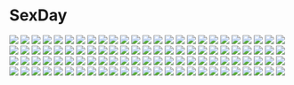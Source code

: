 # SexDay
![](https://konachan.com/jpeg/27c91a6ab57dc967dc2f1cf579e3c5b5/Konachan.com%20-%2095685%20bed%20blush%20nude%20shino_%28eefy%29.jpg)
![](https://konachan.com/jpeg/cf7f04ecc37559a7a9f9d5e93dbc56e4/Konachan.com%20-%20259613%20bionekojita%20idolmaster%20idolmaster_cinderella_girls%20morikubo_nono.jpg)
![](https://konachan.com/image/58e77052fd9177d9be945fd4a881a375/Konachan.com%20-%2051093%20kannagi_crazy_shrine_maidens%20nagi.jpg)
![](https://konachan.com/image/e2914b51088556f5715b8320b182b2b8/Konachan.com%20-%20133365%20aqua_hair%20butterfly%20clouds%20hatsune_miku%20headphones%20landscape%20long_hair%20pcw%20scenic%20skirt%20sky%20sunset%20thighhighs%20twintails%20vocaloid%20water%20wings.jpg)
![](https://konachan.com/jpeg/5ddfd54ab1ad13f06c2fd08e3651c8c7/Konachan.com%20-%20195588%20bed%20blush%20bondage%20breasts%20censored%20game_cg%20long_hair%20nipples%20no_bra%20nopan%20open_shirt%20purple_eyes%20pussy%20pussy_juice%20ribbons%20spread_legs%20stockings.jpg)
![](https://konachan.com/jpeg/79721297cd854a0bcf6f16567678736e/Konachan.com%20-%20265743%20blue_eyes%20blush%20bow%20brown_hair%20dark_skin%20game_cg%20kako_ayaka%20long_hair%20nopan%20panties%20ponytail%20pubic_hair%20short_hair%20skirt%20twintails%20underwear.jpg)
![](https://konachan.com/jpeg/764616d235f87b43de35fd6ea9e00561/Konachan.com%20-%2094102%20blush%20brown_eyes%20brown_hair%20kneehighs%20misaka_mikoto%20school_uniform%20short_hair%20skirt%20to_aru_majutsu_no_index%20transparent%20vector.jpg)
![](https://konachan.com/jpeg/458a956a7e97997e58af093dcaaf3ca8/Konachan.com%20-%2068269%20blonde_hair%20blush%20candy%20lolita_fashion%20morinaga_korune%20purple_eyes%20scan.jpg)
![](https://konachan.com/image/413e3f7ba4c19b8fba868ae8b1a3ba7f/Konachan.com%20-%2024670%20dark%20itou_noiji%20wings.jpg)
![](https://konachan.com/jpeg/f870d2630c217c94ef52e89b23d6816a/Konachan.com%20-%2029118%20tagme.jpg)
![](https://konachan.com/jpeg/33ca56bec71d991f609cb98507b51ab4/Konachan.com%20-%20302018%20acidear%20black_hair%20bow%20bubbles%20cross%20goth-loli%20headdress%20lolita_fashion%20long_hair%20navel%20original%20red_eyes%20twintails.jpg)
![](https://konachan.com/jpeg/f3e5370c4a4fe0348d0c92d6aebc726c/Konachan.com%20-%20243205%20animal_ears%20aqua_eyes%20blush%20bow%20eromanga-sensei%20gray_hair%20ivy1993%20izumi_sagiri%20loli%20long_hair%20petals%20ribbons.jpg)
![](https://konachan.com/image/c4d47837b3791322516fa25b82c1eaf8/Konachan.com%20-%20155731%20aladdin_%28magi%29%20ali_baba_saluja%20barefoot%20blonde_hair%20blue_eyes%20blue_hair%20morgiana%20red_eyes%20red_hair%20short_hair%20toa_%28sarara23%29%20yellow_eyes.jpg)
![](https://konachan.com/image/5b25a7ac7548bac98c9c46e5c8055e1e/Konachan.com%20-%20161911%202girls%20blush%20breasts%20demon%20drink%20garter_belt%20koakuma%20navel%20nipples%20nude%20pekopokox%20purple_hair%20red_eyes%20red_hair%20ribbons%20tail%20thighhighs%20touhou%20wings.jpg)
![](https://konachan.com/jpeg/5fd067eed779b555437843e6b43ddc8e/Konachan.com%20-%2068488%20groudon%20kyogre%20pokemon.jpg)
![](https://konachan.com/jpeg/5990658deffd53de6c1b63d7ba384873/Konachan.com%20-%20131718%20%26_sora_no_mukou_de_sakimasu_you_ni%20akatsuki-works%20game_cg%20haruki_urara%20saeki_hokuto.jpg)
![](https://konachan.com/image/178a1959a9633591114a011087c87e1b/Konachan.com%20-%20133521%20akabane_%28zebrasmise%29%20long_hair%20original%20wings.jpg)
![](https://konachan.com/image/6e88da4aafaaa6e267ecf4f56f36540e/Konachan.com%20-%20131252%202girls%2077gl%20ass%20blonde_hair%20blue_hair%20bow%20cirno%20fairy%20hat%20moriya_suwako%20panties%20short_hair%20touhou%20tree%20underwear%20water%20waterfall.jpg)
![](https://konachan.com/jpeg/9a64c8b0f44283143dc4ee2e4cf79172/Konachan.com%20-%2034709%20lucky_star%20tamura_hiyori.jpg)
![](https://konachan.com/jpeg/6a32b8edb25f1985c4a480041fb12d42/Konachan.com%20-%20246322%20black_hair%20blue_eyes%20bondage%20boots%20clouds%20elbow_gloves%20gloves%20gray_hair%20green_eyes%20logo%20long_hair%20short_hair%20shorts%20skirt%20sky%20twintails%20wings.jpg)
![](https://konachan.com/jpeg/a81d08abc37b448d4903cef84c6dbee7/Konachan.com%20-%20220335%202girls%20ass%20ass_grab%20bikini%20black_hair%20blush%20breasts%20cameltoe%20fang%20gloves%20halo%20headdress%20heart%20k10k%20nosebleed%20purple_hair%20short_hair%20swimsuit%20yuri.jpg)
![](https://konachan.com/image/c54b91ac5dac9f43c44eec068eb3e465/Konachan.com%20-%20250363%20building%20city%20miso_katsu%20nobody%20original%20scenic%20torii%20tree.jpg)
![](https://konachan.com/image/d0e8b74d2a817180eb8538ead5dac053/Konachan.com%20-%20154901%20gloves%20hao_%28patinnko%29%20hat%20original%20phone%20scarf.jpg)
![](https://konachan.com/jpeg/8744e6a9d71fbada1397754fff135db4/Konachan.com%20-%20230588%20anus%20bed%20blush%20breasts%20game_cg%20green_eyes%20kopianget%20navel%20nipples%20orange_hair%20pubic_hair%20pussy%20see_through%20short_hair%20sideboob%20spread_legs%20uncensored.jpg)
![](https://konachan.com/jpeg/a2497cb4c7692a30940411ee88edd921/Konachan.com%20-%20179440%20aries%20blue_eyes%20brown_hair%20hat%20inuzumi_masaki%20izumo_sakurako%20long_hair%20school_uniform%20scramble_lovers.jpg)
![](https://konachan.com/image/8153c8387be0c955d2361ff17cabbb7d/Konachan.com%20-%2021499%20jpeg_artifacts%20remilia_scarlet%20touhou%20vampire.jpg)
![](https://konachan.com/jpeg/2c39fce3d653d2c81812fbe785e85ad9/Konachan.com%20-%20288127%20anus%20ass%20blush%20breasts%20brown_hair%20game_cg%20long_hair%20nipples%20no_bra%20open_shirt%20panty_pull%20pantyhose%20pussy%20shirt%20skirt%20uncensored%20yellow_eyes.jpg)
![](https://konachan.com/jpeg/f362c5f23aad624341aeb0de9f632513/Konachan.com%20-%20146904%20animal_ears%20catgirl%20goth-loli%20lolita_fashion%20scenic%20t-tyaro.jpg)
![](https://konachan.com/jpeg/c6ed8843f9222acdb5dca9200815c002/Konachan.com%20-%20303302%202girls%20bed%20bike_shorts%20black_hair%20blush%20gray_hair%20idolmaster%20mayuzumi_fuyuko%20rurika_seijin%20serizawa_asahi%20shorts%20shoujo_ai%20signed.jpg)
![](https://konachan.com/jpeg/0e24c52599f4c24b3aa8062fd2b920aa/Konachan.com%20-%20141648%20bikini%20breasts%20cleavage%20cropped%20higurashi_no_naku_koro_ni%20ryuuguu_rena%20sakai_kyuuta%20shower%20sonozaki_mion%20swimsuit.jpg)
![](https://konachan.com/image/884880402c8324933b902e91fc3534f8/Konachan.com%20-%20195978%202girls%20blue_eyes%20bra%20breasts%20cleavage%20glasses%20jjune%20kneehighs%20knife%20original%20panties%20red_eyes%20ribbons%20signed%20skirt%20thighhighs%20tie%20underwear.jpg)
![](https://konachan.com/image/87adf9dc1b4b4c248902b869c8828b6c/Konachan.com%20-%2038811%20censored%20gouen_no_soleil%20skyfish.jpg)
![](https://konachan.com/jpeg/045a4d1837ab047f6a9ec35af63cb107/Konachan.com%20-%2062339%20black%20shingetsutan_tsukihime%20type-moon%20white_len.jpg)
![](https://konachan.com/image/571fba57a172b6013037abe4d7ad4d1d/Konachan.com%20-%20185532%20all_male%20kaneki_ken%20male%20mask%20red_eyes%20renatus-z%20short_hair%20tokyo_ghoul%20white%20white_hair.jpg)
![](https://konachan.com/jpeg/7a6a3ead9b36cde9f1cb24b3e376ecb0/Konachan.com%20-%20297150%20black_hair%20blush%20flowers%20kurasawa_moko%20long_hair%20original%20red_eyes%20ribbons%20scarf%20school_uniform%20snow%20waifu2x.jpg)
![](https://konachan.com/image/28368d580c7b9c1d32bc65688388eb7f/Konachan.com%20-%20206192%20avamone%20dress%20hatsune_miku%20long_hair%20twintails%20vocaloid.jpg)
![](https://konachan.com/image/0c7628377cb431c806b7150781be1781/Konachan.com%20-%20282256%20anus%20bell%20black_hair%20breasts%20cian_yo%20foxgirl%20garter%20glasses%20long_hair%20mirror%20nipples%20nude%20pussy%20reflection%20spread_legs%20tail%20uncensored%20yellow_eyes.jpg)
![](https://konachan.com/image/850d3aec089e042d003c03facfaed479/Konachan.com%20-%2083792%20gray%20jpeg_artifacts%20polychromatic%20remilia_scarlet%20shingo_%28missing_link%29%20touhou%20vampire%20vector.jpg)
![](https://konachan.com/jpeg/7f475439b23dd6fdf4cba45142858293/Konachan.com%20-%20107750%20school_uniform%20tagme%20zoom_layer.jpg)
![](https://konachan.com/image/c80b26ea9ff514914c887fa0e4752a97/Konachan.com%20-%20102635%20blue_hair%20crossover%20kisume%20kyuubee%20mahou_shoujo_madoka_magica%20touhou%20yume_shokunin.jpg)
![](https://konachan.com/image/ec66defca7f14545875ed52bb99676d1/Konachan.com%20-%20142445%20alice_margatroid%20blonde_hair%20blue_eyes%20doll%20gun%20hellsing%20mage%20parody%20shanghai_doll%20short_hair%20sword%20touhou%20weapon.jpg)
![](https://konachan.com/image/bcfa1958479f836e586f934669717702/Konachan.com%20-%20114692%20diamic_days%20game_cg%20lump_of_sugar%20sesena_yau%20shinoyama_tokiha.jpg)
![](https://konachan.com/jpeg/807212a714bb270eddeebbf5121d6108/Konachan.com%20-%20269293%20close%20komeshiro_kasu%20long_hair%20original%20pointed_ears%20red_eyes%20white_hair.jpg)
![](https://konachan.com/image/1c20669367c0a1694f223e9ab55b8353/Konachan.com%20-%204991%20animal%20animal_ears%20catgirl%20fish%20houden_eizou.jpg)
![](https://konachan.com/jpeg/dd2403c2344845cfc55ee474eae564de/Konachan.com%20-%2029880%20calendar%20taiko_no_tatsujin%20vector.jpg)
![](https://konachan.com/image/2de20aa7fed0a695edaabc1fde63e0f4/Konachan.com%20-%207887%20remilia_scarlet%20tateha%20touhou%20vampire.jpg)
![](https://konachan.com/image/5234141fb0810f2ac129bd5f700cc2ed/Konachan.com%20-%2035427%20darker_than_black%20hei%20sky.jpg)
![](https://konachan.com/image/a04bc748f82ff33489b712bb15a4573b/Konachan.com%20-%2038638%20chrono_crusade%20gun%20nun%20rosette_christopher%20weapon%20white.jpg)
![](https://konachan.com/jpeg/f153bda15ca2f33611042315eba4a033/Konachan.com%20-%2020787%20close%20fuura_kafuka%20itoshiki_nozomu%20sayonara_zetsubou_sensei.jpg)
![](https://konachan.com/image/2c9bd2f99ecb80522d15ed47a730fb2f/Konachan.com%20-%2018426%20deedlit%20parn%20pointed_ears%20record_of_lodoss_war.jpg)
![](https://konachan.com/image/20703e301285abb80e6ce345fa133317/Konachan.com%20-%20172694%20brown_hair%20fatheng%20original%20purple_eyes.jpg)
![](https://konachan.com/image/a1ceeffaa433ce43a63b347c82147527/Konachan.com%20-%20167587%20animal%20blush%20breasts%20loli%20mikan_%28bananoha%29%20navel%20panties%20pointed_ears%20purple_eyes%20purple_hair%20sword%20thighhighs%20underwear%20weapon.jpg)
![](https://konachan.com/image/249701940822dd74378b21e29c6e6562/Konachan.com%20-%20201317%20blue_eyes%20breasts%20cleavage%20dress%20ia%20long_hair%20pink_hair%20summer_dress%20vocaloid%20white%20wristwear.jpg)
![](https://konachan.com/image/1b1bbdd38ab444e77c2450186c92b688/Konachan.com%20-%20123767%20aoshiki%20clouds%20motorcycle%20original%20sky%20tagme.jpg)
![](https://konachan.com/image/5eef5ea5bdc4b2d1394775cafeea1418/Konachan.com%20-%2016763%20fukuzawa_yumi%20fukuzawa_yuuki%20group%20hasekura_rei%20kanina_shizuka%20katou_kei%20mizuno_youko%20nijou_noriko%20satou_sei%20torii_eriko%20toudou_shimako%20yamaguchi_mami.jpg)
![](https://konachan.com/image/d8f1b8c3dbdb8e20c969b1bfd7623d5a/Konachan.com%20-%2046378%20choko%20chokotto_sister%20tagme.jpg)
![](https://konachan.com/image/48e9301e0d71c80cb6e09187ad2cc58f/Konachan.com%20-%20116055%20building%20city%20guitar_%28artist%29%20hatsune_miku%20skirt%20sky%20thighhighs%20tie%20time_machine_%28vocaloid%29%20twintails%20vocaloid.jpg)
![](https://konachan.com/jpeg/c08f6db55af0e4390a40ba2c87cd3867/Konachan.com%20-%20119666%20bikini%20black_hair%20breasts%20cleavage%20game_cg%20ino%20sister_scheme_2%20swimsuit%20yanagawa_misaki.jpg)
![](https://konachan.com/image/fa9f01d92c6fda465a2cf22195f6f964/Konachan.com%20-%20112507%20all_male%20kaito%20male%20vocaloid.jpg)
![](https://konachan.com/jpeg/bdd1ee17c440f2360c4aeb1be2ed357a/Konachan.com%20-%20286562%20clouds%20mocha_%28cotton%29%20nobody%20original%20scenic%20signed%20sky%20stars%20sunset.jpg)
![](https://konachan.com/image/7990b6e6e5b926a303b8975794998a4e/Konachan.com%20-%2049561%20enma_ai%20jigoku_shoujo%20polychromatic.jpg)
![](https://konachan.com/image/4eb7cfaad4a14107088be6f885888062/Konachan.com%20-%20151943%20aizawa_natsumi%20hanaki_yuka%20mizukoshi_saki%20natsuiro_kiseki%20pantyhose%20school_uniform%20tamaki_rinko%20tatsuhiko%20thighhighs.jpg)
![](https://konachan.com/jpeg/7df1e40f534c2227aaec51efc356d040/Konachan.com%20-%20167571%20black_hair%20blue_eyes%20blue_hair%20blush%20bra%20breasts%20cleavage%20headband%20long_hair%20navel%20original%20panties%20ribbons%20skirt%20swimsuit%20underwear%20undressing.jpg)
![](https://konachan.com/image/fad7f4e1530d5b41b476e1b8bde225d7/Konachan.com%20-%20111662%20black_eyes%20black_hair%20braids%20breasts%20brown_hair%20fukudahda%20nipples%20panties%20red_eyes%20red_hair%20soushisouai_note%20topless%20underwear%20yellow_eyes.jpg)
![](https://konachan.com/jpeg/365067eff1bb39825584f30b22d49f77/Konachan.com%20-%20268616%20aliasing%20animal%20animal_ears%20bell%20blue_eyes%20blush%20flowers%20foxgirl%20long_hair%20moon%20navel%20night%20sky%20stars%20tail%20thighhighs%20umbrella%20usagihime%20white_hair.jpg)
![](https://konachan.com/image/7e5c1d1ba3c8e2551d830f2b0d1d4ff9/Konachan.com%20-%20143245%202girls%20aquila_yuna%20armor%20ass%20blonde_hair%20blue_eyes%20breasts%20brown_hair%20elbow_gloves%20gloves%20long_hair%20peacock_pavlin%20purple_eyes%20saint_seiya.jpg)
![](https://konachan.com/image/d74b9abe4647764a43a2861a0c975cb3/Konachan.com%20-%20109256%20animal_ears%20barefoot%20bow%20breasts%20bunny_ears%20bunnygirl%20cleavage%20long_hair%20obiwan%20panties%20purple_hair%20red_eyes%20thighhighs%20touhou%20underwear.jpg)
![](https://konachan.com/jpeg/d36b6198bddcd368660b7428f294c3d2/Konachan.com%20-%2055232%20blush%20breasts%20brown_hair%20hinamatsuri_touko%20long_hair%20nipples%20nopan%20open_shirt%20purple_eyes%20scan%20water.jpg)
![](https://konachan.com/jpeg/f2267ddb48ce2e19d576bf8d2e9fd528/Konachan.com%20-%20282592%20ass%20blonde_hair%20building%20clouds%20dark_skin%20gravity_daze%20headband%20kneehighs%20kuroonehalf%20long_hair%20red_eyes%20scarf%20shorts%20sky%20watermark.jpg)
![](https://konachan.com/jpeg/601daa1b609b7d6c41af7e669060315e/Konachan.com%20-%20157066%20hatsune_miku%20vocaloid.jpg)
![](https://konachan.com/jpeg/88bf3c065622279184a42a5dcaa0fe97/Konachan.com%20-%2059376%20clouds%20hatsune_miku%20kousetsu%20rainbow%20stars%20umbrella%20vocaloid.jpg)
![](https://konachan.com/image/cdcc22fdeb2acaddb21a2577087bb0f8/Konachan.com%20-%20169109%20angerox%20blush%20bra%20breasts%20brown_eyes%20brown_hair%20cleavage%20long_hair%20navel%20original%20panties%20signed%20underwear.jpg)
![](https://konachan.com/image/ef69b076433c237c85be940cdef31427/Konachan.com%20-%20306399%20animal%20bird%20building%20city%20gray_hair%20iris_yuma%20kyjsogom%20red_eyes%20soul_worker%20third-party_edit.jpg)
![](https://konachan.com/image/958e6563ebce40772bcb09eeba055294/Konachan.com%20-%2066193%20megurine_luka%20vocaloid.jpg)
![](https://konachan.com/image/41dedcf2bebf17725a4441fb555b0d44/Konachan.com%20-%20134720%20black_hair%20brown_hair%20dies_irae%20g_yuusuke%20gray_hair%20green_eyes%20group%20hat%20himuro_rea%20light%20long_hair%20sakurai_kei%20short_hair%20sword%20uniform%20weapon.jpg)
![](https://konachan.com/image/d0e5cae016208a84a002bd24d4e61491/Konachan.com%20-%20165903%20alice_margatroid%20blonde_hair%20blue_eyes%20necklace%20short_hair%20thighhighs%20touhou%20yuuki..jpg)
![](https://konachan.com/image/7505392de018284a96aa912633dd529a/Konachan.com%20-%2015525%20carnelian%20kao_no_nai_tsuki%20kuraki_suzuna.jpg)
![](https://konachan.com/jpeg/56d0ed9fa09fcbfeb52ee7204dfc1f1d/Konachan.com%20-%20291363%20black_hair%20long_hair%20original%20purple_eyes%20school_uniform%20urim_%28paintur%29.jpg)
![](https://konachan.com/image/7ab3332c89383fb97de227e7ce1601b9/Konachan.com%20-%20286484%202girls%20ao_no_neko%20aqua_eyes%20bikini%20black_hair%20blush%20cropped%20flat_chest%20gloves%20green_eyes%20headdress%20loli%20long_hair%20original%20swimsuit%20wristwear.jpg)
![](https://konachan.com/jpeg/b7106625c57a441d4ee2f1a709a4a5f6/Konachan.com%20-%20128049%20bicolored_eyes%20bikini%20blonde_hair%20blue_eyes%20blush%20breasts%20bunny%20butterfly%20cleavage%20goth-loli%20hasegawa_kobato%20loli%20lolita_fashion%20long_hair%20swimsuit.jpg)
![](https://konachan.com/image/3d96317d546a9d37973ab986c0d03cf4/Konachan.com%20-%2049496%20akiyama_mio%20guitar%20instrument%20k-on%21.jpg)
![](https://konachan.com/jpeg/4af83214125905e4ee4c3ba2fe67d762/Konachan.com%20-%20161759%20ball%20dress%20flandre_scarlet%20flowers%20jiao_huashe%20rose%20skull%20thighhighs%20touhou%20vampire%20wings.jpg)
![](https://konachan.com/image/0ed5116ce868e6739d1161a64c00235c/Konachan.com%20-%2019325%20mai-hime%20miyu_greer.jpg)
![](https://konachan.com/image/5d83b73e606b86970cef58eef3fdaf96/Konachan.com%20-%20162477%20all_male%20blue_hair%20cape%20kamina%20male%20red_eyes%20sasetsu%20stars%20tagme%20tattoo%20tengen_toppa_gurren_lagann.jpg)
![](https://konachan.com/image/0d93eb7e9a238c790f348eac50f1d051/Konachan.com%20-%2094155%20akemi_homura%20black_hair%20breasts%20censored%20headband%20long_hair%20nagami_yuu%20nipples%20panties%20panty_pull%20pantyhose%20purple_eyes%20pussy%20torn_clothes%20underwear.jpg)
![](https://konachan.com/jpeg/880e1c444d2d4856b3e702ebe9375d58/Konachan.com%20-%20214121%20animal_ears%20bell%20bra%20breasts%20catgirl%20cleavage%20gray_hair%20navel%20open_shirt%20panties%20pink_hair%20school_uniform%20tail%20tama_%28kancolle%29%20underwear%20wink.jpg)
![](https://konachan.com/jpeg/c2829ad361278e571fa96fdf0a73f0c9/Konachan.com%20-%20180585%20anthropomorphism%20blue_eyes%20gloves%20hamakaze_%28kancolle%29%20kantai_collection%20mizushina_minato%20navel%20school_uniform%20short_hair%20skirt%20white_hair.jpg)
![](https://konachan.com/image/925a61e5231a2fefa8ff7e4e80616bad/Konachan.com%20-%2096312%20breasts%20cleavage%20japanese_clothes%20kamui_gakuko%20kamui_gakupo%20long_hair%20male%20purple_eyes%20purple_hair%20vocaloid.jpg)
![](https://konachan.com/image/d4827c63d1a07373bf2191dfee6b9bf7/Konachan.com%20-%20126181%20green_eyes%20green_hair%20kisume%20touhou.jpg)
![](https://konachan.com/image/23d627643b73e8451f24369da50260f8/Konachan.com%20-%20175510%20anthropomorphism%20bow%20gloves%20gray_hair%20hellshock%20kantai_collection%20long_hair%20murakumo_%28kancolle%29%20orange_eyes%20school_uniform%20spear%20tie%20weapon.jpg)
![](https://konachan.com/image/3db26403498852c230424ba0f91be16f/Konachan.com%20-%2012623%202girls%20boots%20bow%20brown_hair%20dress%20fel%20filia%20green_eyes%20magic%20ohno_tetsuya%20pink_hair%20pointed_ears%20prism_ark%20purple_eyes%20ribbons%20short_hair%20staff.jpg)
![](https://konachan.com/image/4f5f707bc874c383c019c8a88d149a23/Konachan.com%20-%2057620%20chibi%20christmas%20kagamine_len%20kagamine_rin%20male%20tagme_%28artist%29%20vocaloid.jpg)
![](https://konachan.com/image/65f2f4e7c6fe4e0347519f30a8a15cad/Konachan.com%20-%2012032%20beach%20bikini%20blue_hair%20catgirl%20food%20fruit%20green_hair%20popsicle%20red_eyes%20red_hair%20skintight%20swimsuit%20tagme%20tail%20water%20watermelon%20wings%20yellow_eyes.jpg)
![](https://konachan.com/image/de21db3dfdcc2004ddfba155f35aebde/Konachan.com%20-%20258347%20armor%20black_hair%20braids%20brown_eyes%20brown_hair%20kirigaya_kazuto%20long_hair%20male%20red_eyes%20scan%20short_hair%20skirt%20sword%20weapon%20white_hair%20yuuki_asuna.jpg)
![](https://konachan.com/image/9eedf89be70b78e87b932fdd631da2f0/Konachan.com%20-%20138174%20blonde_hair%20hououin_suzume%20long_hair%20purple_eyes%20school_uniform%20takanae_kyourin%20twintails%20yumeiro_alouette%21.jpg)
![](https://konachan.com/image/59bb15c16f456c7a2222789bd0892800/Konachan.com%20-%20191449%20black_eyes%20black_hair%20breasts%20cleavage%20fatal_fury%20fire%20japanese_clothes%20king_of_fighters%20pao_%28otomogohan%29%20shiranui_mai%20water.jpg)
![](https://konachan.com/jpeg/8ffc7f27758cf675509f13a20c00fe67/Konachan.com%20-%2070481%20close%20gradient%20gray%20miyanaga_teru%20purple_hair%20saki%20vector.jpg)
![](https://konachan.com/image/326f0a8efc7310c7cacca529d3e1b73c/Konachan.com%20-%2045140%20abhar%20black_hair%20blush%20brown_eyes%20brown_hair%20game_cg%20headband%20hirayama_sorata%20misaki_kurehito%20nakano_hinata%20purple_eyes%20school_uniform%20shirt%20skirt%20tie.jpg)
![](https://konachan.com/image/636313474f9f4b5a655bbb88b0efcb36/Konachan.com%20-%20178869%20blue_hair%20boots%20chain%20doll%20fire%20food%20long_hair%20miki_sayaka%20nodata%20ponytail%20red_eyes%20red_hair%20sakura_kyouko%20skirt%20thighhighs.jpg)
![](https://konachan.com/image/2118ae15afebc751f4e80302026ac7e4/Konachan.com%20-%2012739%20bekkankou%20blush%20bow%20brown_eyes%20brown_hair%20fujieda_honami%20long_hair%20ribbons%20thighhighs%20tsuki_wa_higashi_ni_hi_wa_nishi_ni%20uniform%20watermark%20zoom_layer.jpg)
